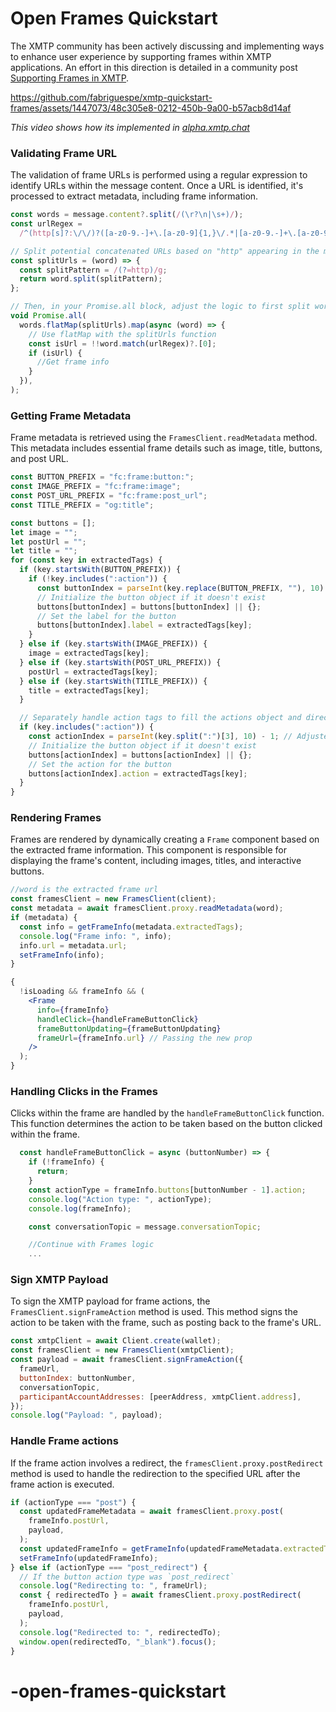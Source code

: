# Open Frames Quickstart

The XMTP community has been actively discussing and implementing ways to enhance user experience by supporting frames within XMTP applications. An effort in this direction is detailed in a community post [Supporting Frames in XMTP](https://community.xmtp.org/t/supporting-frames-in-xmtp/535).

https://github.com/fabriguespe/xmtp-quickstart-frames/assets/1447073/48c305e8-0212-450b-9a00-b57acb8d14af

_This video shows how its implemented in [alpha.xmtp.chat](https://alpha.xmtp.chat/inbox)_

### Validating Frame URL

The validation of frame URLs is performed using a regular expression to identify URLs within the message content. Once a URL is identified, it's processed to extract metadata, including frame information.

```jsx
const words = message.content?.split(/(\r?\n|\s+)/);
const urlRegex =
  /^(http[s]?:\/\/)?([a-z0-9.-]+\.[a-z0-9]{1,}\/.*|[a-z0-9.-]+\.[a-z0-9]{1,})$/i;

// Split potential concatenated URLs based on "http" appearing in the middle of the string
const splitUrls = (word) => {
  const splitPattern = /(?=http)/g;
  return word.split(splitPattern);
};

// Then, in your Promise.all block, adjust the logic to first split words that could be concatenated URLs
void Promise.all(
  words.flatMap(splitUrls).map(async (word) => {
    // Use flatMap with the splitUrls function
    const isUrl = !!word.match(urlRegex)?.[0];
    if (isUrl) {
      //Get frame info
    }
  }),
);
```

### Getting Frame Metadata

Frame metadata is retrieved using the `FramesClient.readMetadata` method. This metadata includes essential frame details such as image, title, buttons, and post URL.

```jsx
const BUTTON_PREFIX = "fc:frame:button:";
const IMAGE_PREFIX = "fc:frame:image";
const POST_URL_PREFIX = "fc:frame:post_url";
const TITLE_PREFIX = "og:title";

const buttons = [];
let image = "";
let postUrl = "";
let title = "";
for (const key in extractedTags) {
  if (key.startsWith(BUTTON_PREFIX)) {
    if (!key.includes(":action")) {
      const buttonIndex = parseInt(key.replace(BUTTON_PREFIX, ""), 10) - 1;
      // Initialize the button object if it doesn't exist
      buttons[buttonIndex] = buttons[buttonIndex] || {};
      // Set the label for the button
      buttons[buttonIndex].label = extractedTags[key];
    }
  } else if (key.startsWith(IMAGE_PREFIX)) {
    image = extractedTags[key];
  } else if (key.startsWith(POST_URL_PREFIX)) {
    postUrl = extractedTags[key];
  } else if (key.startsWith(TITLE_PREFIX)) {
    title = extractedTags[key];
  }

  // Separately handle action tags to fill the actions object and directly assign to buttons
  if (key.includes(":action")) {
    const actionIndex = parseInt(key.split(":")[3], 10) - 1; // Adjusted to match buttonIndex calculation
    // Initialize the button object if it doesn't exist
    buttons[actionIndex] = buttons[actionIndex] || {};
    // Set the action for the button
    buttons[actionIndex].action = extractedTags[key];
  }
}
```

### Rendering Frames

Frames are rendered by dynamically creating a `Frame` component based on the extracted frame information. This component is responsible for displaying the frame's content, including images, titles, and interactive buttons.

```jsx
//word is the extracted frame url
const framesClient = new FramesClient(client);
const metadata = await framesClient.proxy.readMetadata(word);
if (metadata) {
  const info = getFrameInfo(metadata.extractedTags);
  console.log("Frame info: ", info);
  info.url = metadata.url;
  setFrameInfo(info);
}
```

```jsx
{
  !isLoading && frameInfo && (
    <Frame
      info={frameInfo}
      handleClick={handleFrameButtonClick}
      frameButtonUpdating={frameButtonUpdating}
      frameUrl={frameInfo.url} // Passing the new prop
    />
  );
}
```

### Handling Clicks in the Frames

Clicks within the frame are handled by the `handleFrameButtonClick` function. This function determines the action to be taken based on the button clicked within the frame.

```jsx
  const handleFrameButtonClick = async (buttonNumber) => {
    if (!frameInfo) {
      return;
    }
    const actionType = frameInfo.buttons[buttonNumber - 1].action;
    console.log("Action type: ", actionType);
    console.log(frameInfo);

    const conversationTopic = message.conversationTopic;

    //Continue with Frames logic
    ...
```

### Sign XMTP Payload

To sign the XMTP payload for frame actions, the `FramesClient.signFrameAction` method is used. This method signs the action to be taken with the frame, such as posting back to the frame's URL.

```jsx
const xmtpClient = await Client.create(wallet);
const framesClient = new FramesClient(xmtpClient);
const payload = await framesClient.signFrameAction({
  frameUrl,
  buttonIndex: buttonNumber,
  conversationTopic,
  participantAccountAddresses: [peerAddress, xmtpClient.address],
});
console.log("Payload: ", payload);
```

### Handle Frame actions

If the frame action involves a redirect, the `framesClient.proxy.postRedirect` method is used to handle the redirection to the specified URL after the frame action is executed.

```jsx
if (actionType === "post") {
  const updatedFrameMetadata = await framesClient.proxy.post(
    frameInfo.postUrl,
    payload,
  );
  const updatedFrameInfo = getFrameInfo(updatedFrameMetadata.extractedTags);
  setFrameInfo(updatedFrameInfo);
} else if (actionType === "post_redirect") {
  // If the button action type was `post_redirect`
  console.log("Redirecting to: ", frameUrl);
  const { redirectedTo } = await framesClient.proxy.postRedirect(
    frameInfo.postUrl,
    payload,
  );
  console.log("Redirected to: ", redirectedTo);
  window.open(redirectedTo, "_blank").focus();
}
```
# -open-frames-quickstart
